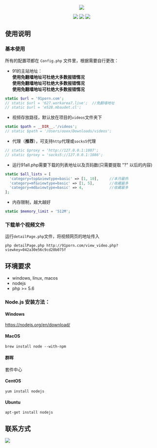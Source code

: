 <p align="center">
    <a href="https://github.com/zzjzz9266a/91porn_php"><img src="https://github.com/zzjzz9266a/91porn_php/blob/master/logo.jpg?v=2"></a>
</p>

<p align="center">
    <a href="https://github.com/zzjzz9266a/91porn_php"><img src="https://img.shields.io/badge/platform-all-lightgrey.svg"></a>
    <a href="https://github.com/zzjzz9266a/91porn_php"><img src="https://img.shields.io/apm/l/vim-mode.svg"></a>
    <a href="https://github.com/zzjzz9266a/91porn_php"><img src="https://img.shields.io/badge/language-php>=%205.6-orange.svg"></a>
</p>

  
## 使用说明
### 基本使用
所有的配置项都在 `Config.php` 文件里，根据需要自行更改：

* 91的主站地址：  
**使用免翻墙地址可杜绝大多数报错情况**  
**使用免翻墙地址可杜绝大多数报错情况**  
**使用免翻墙地址可杜绝大多数报错情况**

``` php
static $url = '91porn.com';
// static $url = '627.workarea7.live';  //免翻墙地址
// static $url = 'e528.mbaudet.cl';
```

* 视频存放路径，默认放在项目的`videos`文件夹下
``` php
static $path = __DIR__.'/videos';
// static $path = '/Users/ooxx/Downloads/videos';
```

* 代理（**推荐**），可支持`http`代理或`socks5`代理
``` php
// static $proxy = 'http://127.0.0.1:1087';
// static $proxy = 'socks5://127.0.0.1:1086';
```

* 运行91all.php需要下载的列表地址以及页码数(只需要提取 "?" 以后的内容)
``` php
static $all_lists = [
  'category=top&viewtype=basic' => [1, 10],     //本月最热
  'category=mf&viewtype=basic' => [1, 5],       //收藏最多
  'category=md&viewtype=basic' => 4,            //收藏最多
];
```

* 内存限制，越大越好
``` php
static $memory_limit = '512M';
```

### 下载单个视频文件
运行`detailPage.php`文件，将视频网页的地址传入
````
php detailPage.php http://91porn.com/view_video.php?viewkey=042a30e56c9cd20b075f
````

## 环境要求
* windows, linux, macos
* nodejs
* php >= 5.6

### Node.js 安装方法：
#### Windows
https://nodejs.org/en/download/
#### MacOS
`brew install node --with-npm`
#### 群晖
套件中心
#### CentOS
`yum install nodejs`
#### Ubuntu
`apt-get install nodejs`

## 联系方式
![](https://zzjtemp.oss-cn-beijing.aliyuncs.com/%E5%A4%A7%E8%B4%A7%E5%8F%B8%E6%9C%BA%E8%BD%A6%E6%8A%80%E4%BA%A4%E6%B5%81%E7%BE%A4%E7%BE%A4%E4%BA%8C%E7%BB%B4%E7%A0%81.png?v=5&Expires=1558497674&OSSAccessKeyId=TMP.AgGPwASm1-bpl4bX7Za58nzk8RGLB4-5AdnKPDXrDa161ng0XZoyqZJHQ7qaMC4CFQCoFMt-Epqoob1XhXW4zZPk7gpI3AIVAKIqgSyl8uq_Tq4HDsU1oT_n56c_&Signature=koXzQIRfWBt1jANj845ezeLxQAQ%3D)
